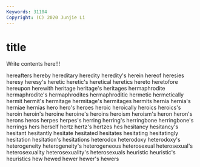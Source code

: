 ```yaml
---
Keywords: 31104
Copyright: (C) 2020 Junjie Li
---
```


# title

Write contents here!!!
 
hereafters 
hereby 
hereditary 
heredity 
heredity's 
herein 
hereof 
heresies
heresy 
heresy's 
heretic 
heretic's 
heretical 
heretics 
hereto 
heretofore 
hereupon 
herewith
heritage 
heritage's 
heritages 
hermaphrodite 
hermaphrodite's 
hermaphrodites 
hermaphroditic 
hermetic 
hermetically 
hermit
hermit's 
hermitage 
hermitage's 
hermitages 
hermits 
hernia 
hernia's 
herniae 
hernias 
hero
hero's 
heroes 
heroic 
heroically 
heroics 
heroics's 
heroin 
heroin's 
heroine 
heroine's
heroins 
heroism 
heroism's 
heron 
heron's 
herons 
heros 
herpes 
herpes's 
herring
herring's 
herringbone 
herringbone's 
herrings 
hers 
herself 
hertz 
hertz's 
hertzes 
hes
hesitancy 
hesitancy's 
hesitant 
hesitantly 
hesitate 
hesitated 
hesitates 
hesitating 
hesitatingly 
hesitation
hesitation's 
hesitations 
heterodox 
heterodoxy 
heterodoxy's 
heterogeneity 
heterogeneity's 
heterogeneous 
heterosexual 
heterosexual's
heterosexuality 
heterosexuality's 
heterosexuals 
heuristic 
heuristic's 
heuristics 
hew 
hewed 
hewer 
hewer's
hewers 
